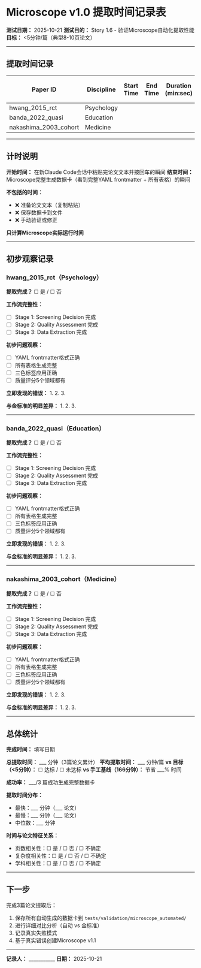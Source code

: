 # Microscope v1.0 提取时间记录表

**测试日期：** 2025-10-21
**测试目的：** Story 1.6 - 验证Microscope自动化提取性能
**目标：** <5分钟/篇（典型8-10页论文）

---

## 提取时间记录

| Paper ID | Discipline | Start Time | End Time | Duration (min:sec) | Word Count (估算) | Pages | Success? | Notes |
|----------|-----------|------------|----------|-------------------|------------------|-------|----------|-------|
| hwang_2015_rct | Psychology | | | | ~8,500 | 7 | ☐ | PMC4591116 |
| banda_2022_quasi | Education | | | | ~12,000 | 9 | ☐ | PMC9761040 |
| nakashima_2003_cohort | Medicine | | | | ~9,000 | 8 | ☐ | Local PDF |

---

## 计时说明

**开始时间：** 在新Claude Code会话中粘贴完论文文本并按回车的瞬间
**结束时间：** Microscope完整生成数据卡（看到完整YAML frontmatter + 所有表格）的瞬间

**不包括的时间：**
- ❌ 准备论文文本（复制粘贴）
- ❌ 保存数据卡到文件
- ❌ 手动验证或修正

**只计算Microscope实际运行时间**

---

## 初步观察记录

### hwang_2015_rct（Psychology）

**提取完成？** ☐ 是 / ☐ 否

**工作流完整性：**
- ☐ Stage 1: Screening Decision 完成
- ☐ Stage 2: Quality Assessment 完成
- ☐ Stage 3: Data Extraction 完成

**初步问题观察：**
- [ ] YAML frontmatter格式正确
- [ ] 所有表格生成完整
- [ ] 三色标签应用正确
- [ ] 质量评分5个领域都有

**立即发现的错误：**
1.
2.
3.

**与金标准的明显差异：**
1.
2.
3.

---

### banda_2022_quasi（Education）

**提取完成？** ☐ 是 / ☐ 否

**工作流完整性：**
- ☐ Stage 1: Screening Decision 完成
- ☐ Stage 2: Quality Assessment 完成
- ☐ Stage 3: Data Extraction 完成

**初步问题观察：**
- [ ] YAML frontmatter格式正确
- [ ] 所有表格生成完整
- [ ] 三色标签应用正确
- [ ] 质量评分5个领域都有

**立即发现的错误：**
1.
2.
3.

**与金标准的明显差异：**
1.
2.
3.

---

### nakashima_2003_cohort（Medicine）

**提取完成？** ☐ 是 / ☐ 否

**工作流完整性：**
- ☐ Stage 1: Screening Decision 完成
- ☐ Stage 2: Quality Assessment 完成
- ☐ Stage 3: Data Extraction 完成

**初步问题观察：**
- [ ] YAML frontmatter格式正确
- [ ] 所有表格生成完整
- [ ] 三色标签应用正确
- [ ] 质量评分5个领域都有

**立即发现的错误：**
1.
2.
3.

**与金标准的明显差异：**
1.
2.
3.

---

## 总体统计

**完成时间：** 填写日期

**总提取时间：** ___ 分钟（3篇论文累计）
**平均提取时间：** ___ 分钟/篇
**vs 目标（<5分钟）：** ☐ 达标 / ☐ 未达标
**vs 手工基线（166分钟）：** 节省 ___% 时间

**成功率：** ___/3 篇成功生成完整数据卡

**提取时间分布：**
- 最快：___ 分钟（___ 论文）
- 最慢：___ 分钟（___ 论文）
- 中位数：___ 分钟

**时间与论文特征关系：**
- 页数相关性：☐ 是 / ☐ 否 / ☐ 不确定
- 复杂度相关性：☐ 是 / ☐ 否 / ☐ 不确定
- 学科相关性：☐ 是 / ☐ 否 / ☐ 不确定

---

## 下一步

完成3篇论文提取后：
1. 保存所有自动生成的数据卡到 `tests/validation/microscope_automated/`
2. 进行详细对比分析（自动 vs 金标准）
3. 记录真实失败模式
4. 基于真实错误创建Microscope v1.1

---

**记录人：** ___________
**日期：** 2025-10-21
